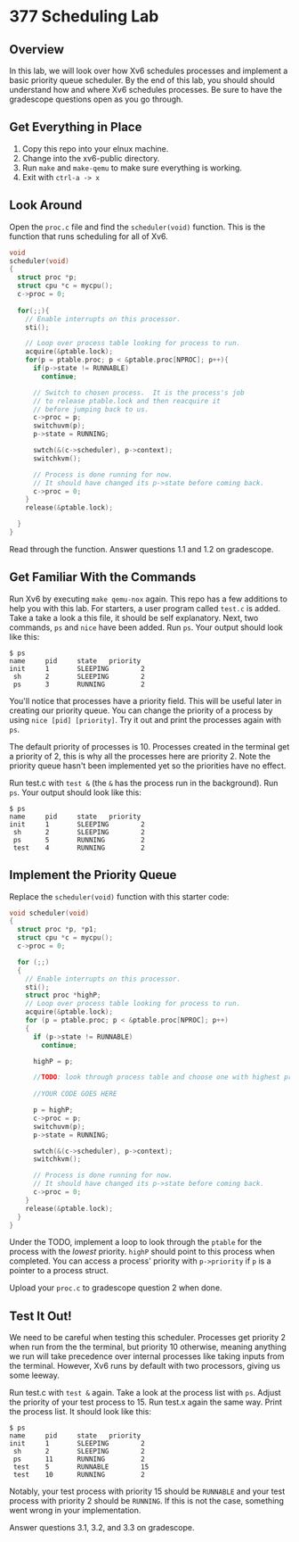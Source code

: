 
# 377 Scheduling Lab

## Overview

In this lab, we will look over how Xv6 schedules processes and implement a basic priority queue scheduler. By the end of this lab, you should should
understand how and where Xv6 schedules processes. Be sure to have the gradescope questions open as you go through.

## Get Everything in Place

1. Copy this repo into your elnux machine. 
2. Change into the xv6-public directory. 
3. Run `make` and `make-qemu` to make sure everything is working.
4. Exit with `ctrl-a -> x`

## Look Around

Open the `proc.c` file and find the `scheduler(void)` function. This is the function that runs scheduling for all of Xv6.

```c
void
scheduler(void)
{
  struct proc *p;
  struct cpu *c = mycpu();
  c->proc = 0;
  
  for(;;){
    // Enable interrupts on this processor.
    sti();

    // Loop over process table looking for process to run.
    acquire(&ptable.lock);
    for(p = ptable.proc; p < &ptable.proc[NPROC]; p++){
      if(p->state != RUNNABLE)
        continue;

      // Switch to chosen process.  It is the process's job
      // to release ptable.lock and then reacquire it
      // before jumping back to us.
      c->proc = p;
      switchuvm(p);
      p->state = RUNNING;

      swtch(&(c->scheduler), p->context);
      switchkvm();

      // Process is done running for now.
      // It should have changed its p->state before coming back.
      c->proc = 0;
    }
    release(&ptable.lock);

  }
}
```

Read through the function. Answer questions 1.1 and 1.2 on gradescope.

## Get Familiar With the Commands

Run Xv6 by executing `make qemu-nox` again. This repo has a few additions to help you with this lab. For starters, a user program called `test.c` is added. Take a
take a look a this file, it should be self explanatory. Next, two commands, `ps` and `nice` have been added. Run `ps`. Your output should look like this:

```
$ ps
name     pid     state   priority 
init     1       SLEEPING        2 
 sh      2       SLEEPING        2 
 ps      3       RUNNING         2 
```

You'll notice that processes have a priority field. This will be useful later in creating our priority queue. You can change the priority of a process by using
`nice [pid] [priority]`. Try it out and print the processes again with `ps`. 

The default priority of processes is 10. Processes created in the terminal get a priority of 2, this is why all the processes here are priority 2. Note the priority queue hasn't been implemented yet so the priorities have no effect.

Run test.c with `test &` (the `&` has the process run in the background). Run `ps`. Your output should look like this:

```
$ ps
name     pid     state   priority 
init     1       SLEEPING        2 
 sh      2       SLEEPING        2 
 ps      5       RUNNING         2 
 test    4       RUNNING         2 
```

## Implement the Priority Queue

Replace the `scheduler(void)` function with this starter code:

```c
void scheduler(void)
{
  struct proc *p, *p1;
  struct cpu *c = mycpu();
  c->proc = 0;

  for (;;)
  {
    // Enable interrupts on this processor.
    sti();
    struct proc *highP;
    // Loop over process table looking for process to run.
    acquire(&ptable.lock);
    for (p = ptable.proc; p < &ptable.proc[NPROC]; p++)
    {
      if (p->state != RUNNABLE)
        continue;

      highP = p;

      //TODO: look through process table and choose one with highest priority
    
      //YOUR CODE GOES HERE

      p = highP;
      c->proc = p;
      switchuvm(p);
      p->state = RUNNING;

      swtch(&(c->scheduler), p->context);
      switchkvm();

      // Process is done running for now.
      // It should have changed its p->state before coming back.
      c->proc = 0;
    }
    release(&ptable.lock);
  }
}
```

Under the TODO, implement a loop to look through the `ptable` for the process with the *lowest* priority. `highP` should point to this process when completed. You can access a process' priority with `p->priority` if `p` is a pointer to a process struct.

Upload your `proc.c`  to gradescope question 2 when done.

## Test It Out!

We need to be careful when testing this scheduler. Processes get priority 2 when run from the the terminal, but priority 10 otherwise, meaning anything we run will take precedence over internal processes like taking inputs from the terminal. However, Xv6 runs by default with two processors, giving us some leeway.

Run test.c with `test &` again. Take a look at the process list with `ps`. Adjust the priority of your test process to 15. Run test.x again the same way. Print the process list. It should look like this:

```
$ ps
name     pid     state   priority 
init     1       SLEEPING        2 
 sh      2       SLEEPING        2 
 ps      11      RUNNING         2 
 test    5       RUNNABLE        15 
 test    10      RUNNING         2 
 ```

Notably, your test process with priority 15 should be `RUNNABLE` and your test process with priority 2 should be `RUNNING`. If this is not the case, something went wrong in your implementation.

Answer questions 3.1, 3.2, and 3.3 on gradescope.
